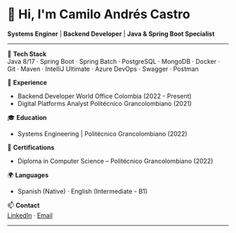 # 👋 Hi, I'm Camilo Andrés Castro

**Systems Enginer** | **Backend Developer** | **Java & Spring Boot Specialist**

---

🚀 **Tech Stack**  
Java 8/17 · Spring Boot · Spring Batch · PostgreSQL · MongoDB · Docker · Git · Maven · IntelliJ Ultimate · Azure DevOps · Swagger · Postman

💼 **Experience**  
- Backend Developer World Office Colombia (2022 - Present)  
- Digital Platforms Analyst Politécnico Grancolombiano (2021)

🎓 **Education**  
- Systems Engineering | Politécnico Grancolombiano (2022)

📜 **Certifications**  
- Diploma in Computer Science – Politécnico Grancolombiano (2022)

🌍 **Languages**  
- Spanish (Native) · English (Intermediate - B1)

📫 **Contact**  
[LinkedIn](https://www.linkedin.com/in/camilocastrotech/) · [Email](mailto:camiloandrescastro.dev@gmail.com)

---


